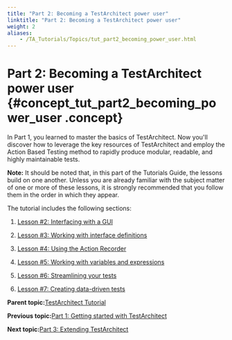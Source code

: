 ```yaml
--- 
title: "Part 2: Becoming a TestArchitect power user"
linktitle: "Part 2: Becoming a TestArchitect power user"
weight: 2
aliases: 
    - /TA_Tutorials/Topics/tut_part2_becoming_power_user.html
---
```

# Part 2: Becoming a TestArchitect power user {#concept_tut_part2_becoming_power_user .concept}

In Part 1, you learned to master the basics of TestArchitect. Now you'll discover how to leverage the key resources of TestArchitect and employ the Action Based Testing method to rapidly produce modular, readable, and highly maintainable tests.

**Note:** It should be noted that, in this part of the Tutorials Guide, the lessons build on one another. Unless you are already familiar with the subject matter of one or more of these lessons, it is strongly recommended that you follow them in the order in which they appear.

The tutorial includes the following sections:

1.  [Lesson \#2: Interfacing with a GUI](../../TA_Tutorials/Topics/Tutorial_Interfacing_with_a_GUI.html)  

2.  [Lesson \#3: Working with interface definitions](../../TA_Tutorials/Topics/Tutorial_Working_with_interface_definitions.html)  

3.  [Lesson \#4: Using the Action Recorder](../../TA_Tutorials/Topics/Tutorial_Using_the_Action_Recorder.html)  

4.  [Lesson \#5: Working with variables and expressions](../../TA_Tutorials/Topics/Tutorial_Working_with_variables_and_expressions.html)  

5.  [Lesson \#6: Streamlining your tests](../../TA_Tutorials/Topics/Tutorial_Building_an_action_definition.html)  

6.  [Lesson \#7: Creating data-driven tests](../../TA_Tutorials/Topics/Tutorial_Creating_data-driven_tests.html)  


**Parent topic:**[TestArchitect Tutorial](../../TA_Tutorials/Topics/Tutorials_Managing_Tests_with_TestArchitect.html)

**Previous topic:**[Part 1: Getting started with TestArchitect](../../TA_Tutorials/Topics/tut_part1_getting_started.html)

**Next topic:**[Part 3: Extending TestArchitect](../../TA_Tutorials/Topics/tut_part3_extending_TA.html)

